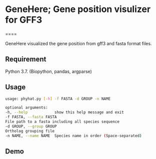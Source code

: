 # GeneHere; Gene position visulizer for GFF3 

====

GeneHere visualized the gene position from gff3 and fasta format files. 

## Requirement
Python 3.7. (Biopython, pandas, argparse)

## Usage
```sh
usage: phyhat.py [-h] -f FASTA -d GROUP -n NAME

optional arguments:
-h, --help            show this help message and exit
-f FASTA, --fasta FASTA
File path to a fasta including all species sequence
-d GROUP, --group GROUP
Ortholog grouping file
-n NAME, --name NAME  Species name in order (Space-separated)

```

## Demo
```sh


```
